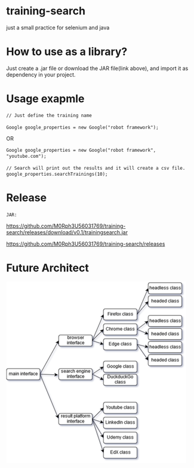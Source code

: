 # training-search
just a small practice for selenium and java

# How to use as a library?
Just create a .jar file or download the JAR file(link above), and import it as dependency in your project. 

# Usage exapmle

```
// Just define the training name

Google google_properties = new Google("robot framework");
```


OR


```
Google google_properties = new Google("robot framework", "youtube.com");

// Search will print out the results and it will create a csv file.
google_properties.searchTrainings(10);
```


# Release

`JAR:`

https://github.com/M0Rph3U56031769/training-search/releases/download/v0.1/trainingsearch.jar

https://github.com/M0Rph3U56031769/training-search/releases


# Future Architect

![Future Architect - Not the actual architecture](https://github.com/M0Rph3U56031769/training-search/raw/master/sel02.png)
